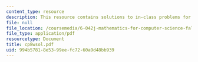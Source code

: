 ```yaml
---
content_type: resource
description: This resource contains solutions to in-class problems for week 8, wednesday.
file: null
file_location: /coursemedia/6-042j-mathematics-for-computer-science-fall-2005/994b57818e5399eefc7260a9d48bb939_cp8wsol.pdf
file_type: application/pdf
resourcetype: Document
title: cp8wsol.pdf
uid: 994b5781-8e53-99ee-fc72-60a9d48bb939
---
```

